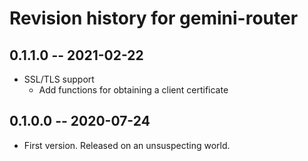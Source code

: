 # Revision history for gemini-router

## 0.1.1.0 -- 2021-02-22

* SSL/TLS support
  - Add functions for obtaining a client certificate

## 0.1.0.0 -- 2020-07-24

* First version. Released on an unsuspecting world.
